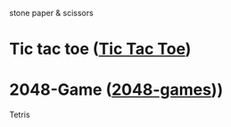 stone paper & scissors 
# Tic tac toe ([Tic Tac Toe](https://github.com/Adityagupta1536/Game-Project/blob/main/Games/Tic%20Tac%20Toe/Readme.md))
# 2048-Game ([2048-games](https://github.com/Adityagupta1536/Game-Project/blob/main/Games/2048-Game/Readme.md)))
Tetris   
